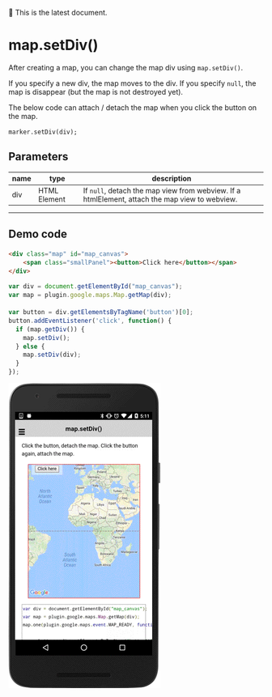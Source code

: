 :green_heart: This is the latest document.

# map.setDiv()

After creating a map, you can change the map div using `map.setDiv()`.

If you specify a new div, the map moves to the div.
If you specify `null`, the map is disappear (but the map is not destroyed yet).

The below code can attach / detach the map when you click the button on the map.

```
marker.setDiv(div);
```

## Parameters

name      | type          | description
----------|---------------|---------------------------------------
div       | HTML Element  | If `null`, detach the map view from webview. If a htmlElement, attach the map view to webview.
------------------------------------------------------------------

## Demo code

```html
<div class="map" id="map_canvas">
    <span class="smallPanel"><button>Click here</button></span>
</div>
```

```js
var div = document.getElementById("map_canvas");
var map = plugin.google.maps.Map.getMap(div);

var button = div.getElementsByTagName('button')[0];
button.addEventListener('click', function() {
  if (map.getDiv()) {
    map.setDiv();
  } else {
    map.setDiv(div);
  }
});
```

![](image.gif)
